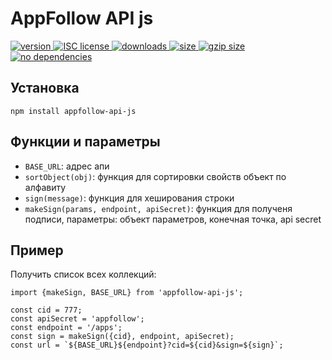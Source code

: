 # AppFollow API js
<p>
  <a href="https://www.npmjs.com/package/appfollow-api-js">
    <img src="https://img.shields.io/npm/v/appfollow-api-js.svg?style=flat-square" alt="version">
  </a>
  <a href="https://github.com/AppFollow/appfollow-api-js/blob/master/LICENSE">
    <img src="https://img.shields.io/npm/l/appfollow-api-js.svg?style=flat-square" alt="ISC license">
  </a>
  <a href="http://npmcharts.com/compare/appfollow-api-js">
    <img src="https://img.shields.io/npm/dm/appfollow-api-js.svg?style=flat-square" alt="downloads">
  </a>
  <a href="https://unpkg.com/appfollow-api-js/dist/">
    <img src="http://img.badgesize.io/https://unpkg.com/appfollow-api-js/dist/appfollow-api-js.min.js?label=size&style=flat-square" alt="size">
  </a>
  <a href="https://unpkg.com/appfollow-api-js/dist/">
    <img src="http://img.badgesize.io/https://unpkg.com/appfollow-api-js/dist/appfollow-api-js.min.js?compression=gzip&label=gzip%20size&style=flat-square" alt="gzip size">
  </a>
  <a href="https://github.com/AppFollow/appfollow-api-js/blob/master/package.json">
    <img src="https://img.shields.io/badge/dependencies-none-lightgrey.svg?style=flat-square" alt="no dependencies">
  </a>
</p>

## Установка

    npm install appfollow-api-js

## Функции и параметры
 * `BASE_URL`: адрес апи
 * `sortObject(obj)`: функция для сортировки свойств объект по алфавиту
 * `sign(message)`: функция для хеширования строки
 * `makeSign(params, endpoint, apiSecret)`: функция для полученя подписи, параметры: объект параметров, конечная точка, api secret

## Пример
Получить список всех коллекций:
```
import {makeSign, BASE_URL} from 'appfollow-api-js';

const cid = 777;
const apiSecret = 'appfollow';
const endpoint = '/apps';
const sign = makeSign({cid}, endpoint, apiSecret);
const url = `${BASE_URL}${endpoint}?cid=${cid}&sign=${sign}`;
```
